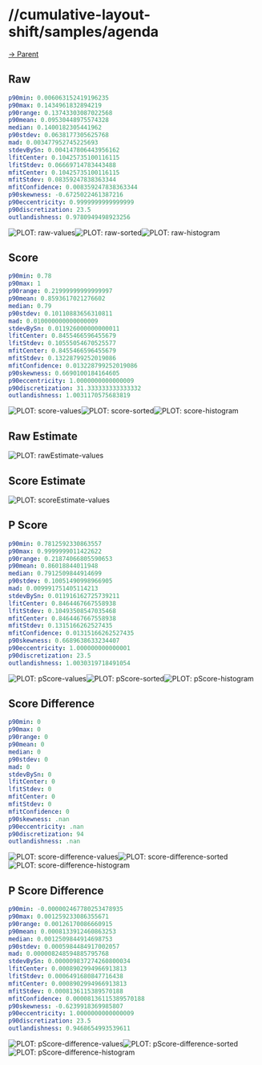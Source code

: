
# //cumulative-layout-shift/samples/agenda

[→ Parent](../..)


## Raw


```yaml
p90min: 0.006063152419196235
p90max: 0.1434961832894219
p90range: 0.13743303087022568
p90mean: 0.09530448975574328
median: 0.1400182305441962
p90stdev: 0.0638177305625768
mad: 0.003477952745225693
stdevBySn: 0.004147806443956162
lfitCenter: 0.10425735100116115
lfitStdev: 0.06669714783443488
mfitCenter: 0.10425735100116115
mfitStdev: 0.08359247838363344
mfitConfidence: 0.008359247838363344
p90skewness: -0.6725022461387216
p90eccentricity: 0.9999999999999999
p90discretization: 23.5
outlandishness: 0.9780949498923256

```

![PLOT: raw-values](./raw/values.svg)![PLOT: raw-sorted](./raw/sorted.svg)![PLOT: raw-histogram](./raw/histogram.svg)
## Score


```yaml
p90min: 0.78
p90max: 1
p90range: 0.21999999999999997
p90mean: 0.8593617021276602
median: 0.79
p90stdev: 0.10110883656310811
mad: 0.010000000000000009
stdevBySn: 0.011926000000000011
lfitCenter: 0.8455466596455679
lfitStdev: 0.10555054670525577
mfitCenter: 0.8455466596455679
mfitStdev: 0.13228799252019086
mfitConfidence: 0.013228799252019086
p90skewness: 0.6690100184164605
p90eccentricity: 1.0000000000000009
p90discretization: 31.333333333333332
outlandishness: 1.0031170575683819

```

![PLOT: score-values](./score/values.svg)![PLOT: score-sorted](./score/sorted.svg)![PLOT: score-histogram](./score/histogram.svg)
## Raw Estimate

![PLOT: rawEstimate-values](./rawEstimate/values.svg)
## Score Estimate

![PLOT: scoreEstimate-values](./scoreEstimate/values.svg)
## P Score


```yaml
p90min: 0.7812592330863557
p90max: 0.9999999011422622
p90range: 0.21874066805590653
p90mean: 0.86018844011948
median: 0.7912509844914699
p90stdev: 0.10051490998966905
mad: 0.009991751405114213
stdevBySn: 0.011916162725739211
lfitCenter: 0.8464467667558938
lfitStdev: 0.10493508547035468
mfitCenter: 0.8464467667558938
mfitStdev: 0.1315166262527435
mfitConfidence: 0.01315166262527435
p90skewness: 0.6689638633234407
p90eccentricity: 1.000000000000001
p90discretization: 23.5
outlandishness: 1.0030319718491054

```

![PLOT: pScore-values](./pScore/values.svg)![PLOT: pScore-sorted](./pScore/sorted.svg)![PLOT: pScore-histogram](./pScore/histogram.svg)
## Score Difference


```yaml
p90min: 0
p90max: 0
p90range: 0
p90mean: 0
median: 0
p90stdev: 0
mad: 0
stdevBySn: 0
lfitCenter: 0
lfitStdev: 0
mfitCenter: 0
mfitStdev: 0
mfitConfidence: 0
p90skewness: .nan
p90eccentricity: .nan
p90discretization: 94
outlandishness: .nan

```

![PLOT: score-difference-values](./score-difference/values.svg)![PLOT: score-difference-sorted](./score-difference/sorted.svg)![PLOT: score-difference-histogram](./score-difference/histogram.svg)
## P Score Difference


```yaml
p90min: -0.000002467780253478935
p90max: 0.001259233086355671
p90range: 0.00126170086660915
p90mean: 0.0008133912460863253
median: 0.0012509844914698753
p90stdev: 0.0005984484917002057
mad: 0.000008248594885795768
stdevBySn: 0.000009837274260800034
lfitCenter: 0.0008902994966913813
lfitStdev: 0.0006491680847716438
mfitCenter: 0.0008902994966913813
mfitStdev: 0.0008136115389570188
mfitConfidence: 0.00008136115389570188
p90skewness: -0.6239918369985807
p90eccentricity: 1.0000000000000009
p90discretization: 23.5
outlandishness: 0.9468654993539611

```

![PLOT: pScore-difference-values](./pScore-difference/values.svg)![PLOT: pScore-difference-sorted](./pScore-difference/sorted.svg)![PLOT: pScore-difference-histogram](./pScore-difference/histogram.svg)